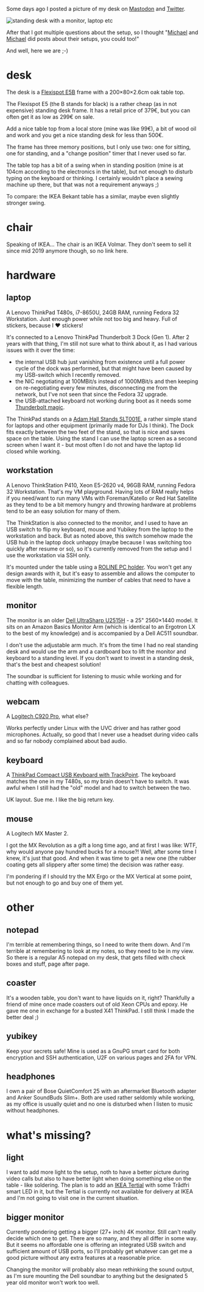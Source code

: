 <!--
.. title: show your desk
.. slug: show-your-desk
.. date: 2020-06-10 14:30:07 UTC
.. tags: english,linux,planet-debian,software,hardware
.. category: 
.. link: 
.. description: 
.. type: text
-->

Some days ago I posted a picture of my desk on [Mastodon](https://chaos.social/@zhenech/104273419185014424) and [Twitter](https://twitter.com/zhenech/status/1267733105470832642).

![standing desk with a monitor, laptop etc](/upload/IMG_20200602_094035.jpg)

After that I got multiple questions about the setup, so I thought "[Michael](https://dnsmichi.at/2020/04/28/first-time-all-remote-my-new-workspace-feat-standing-desk-and-curved-monitor/) and [Michael](https://michael.stapelberg.ch/posts/2020-05-23-desk-setup/) did posts about their setups, you could too!"

And well, here we are ;-)

# desk

The desk is a [Flexispot E5B](https://de.flexispot.com/hoehenverstellbarer-schreibtisch/e5-hohenverstellbares-tischgestell-3-fach-teleskop-nur-tischgestell.html) frame with a 200×80×2.6cm oak table top.

The Flexispot E5 (the B stands for black) is a rather cheap (as in not expensive) standing desk frame. It has a retail price of 379€, but you can often get it as low as 299€ on sale.

Add a nice table top from a local store (mine was like 99€), a bit of wood oil and work and you get a nice standing desk for less than 500€.

The frame has three memory positions, but I only use two: one for sitting, one for standing, and a "change position" timer that I never used so far.

The table top has a bit of a swing when in standing position (mine is at 104cm according to the electronics in the table), but not enough to disturb typing on the keyboard or thinking. I certainly wouldn't place a sewing machine up there, but that was not a requirement anyways ;)

To compare: the IKEA Bekant table has a similar, maybe even slightly stronger swing.

# chair

Speaking of IKEA… The chair is an IKEA Volmar. They don't seem to sell it since mid 2019 anymore though, so no link here.

# hardware

## laptop

A Lenovo ThinkPad T480s, i7-8650U, 24GB RAM, running Fedora 32 Workstation. Just enough power while not too big and heavy. Full of stickers, because I  ♥ stickers!

It's connected to a Lenovo ThinkPad Thunderbolt 3 Dock (Gen 1). After 2 years with that thing, I'm still not sure what to think about it, as I had various issues with it over the time:

- the internal USB hub just vanishing from existence until a full power cycle of the dock was performed, but that might have been caused by my USB-switch which I recently removed.
- the NIC negotiating at 100MBit/s instead of 1000MBit/s and then keeping on re-negotiating every few minutes, disconnecting me from the network, but I've not seen that since the Fedora 32 upgrade.
- the USB-attached keyboard not working during boot as it needs some [Thunderbolt magic](https://fedoramagazine.org/thunderbolt-how-to-use-keyboard-during-boot-time/).

The ThinkPad stands on a [Adam Hall Stands SLT001E](https://www.adamhall.com/shop/bd-en/stands-tripods/multimedia-equipment/5527/slt-001-e), a rather simple stand for laptops and other equipment (primarily made for DJs I think). The Dock fits exactly between the two feet of the stand, so that is nice and saves space on the table. Using the stand I can use the laptop screen as a second screen when I want it - but most often I do not and have the laptop lid closed while working.

## workstation

A Lenovo ThinkStation P410, Xeon E5-2620 v4, 96GB RAM, running Fedora 32 Workstation. That's my VM playground. Having lots of RAM really helps if you need/want to run many VMs with Foreman/Katello or Red Hat Satellite as they tend to be a bit memory hungry and throwing hardware at problems tend to be an easy solution for many of them.

The ThinkStation is also connected to the monitor, and I used to have an USB switch to flip my keyboard, mouse and Yubikey from the laptop to the workstation and back. But as noted above, this switch somehow made the USB hub in the laptop dock unhappy (maybe because I was switching too quickly after resume or so), so it's currently removed from the setup and I use the workstation via SSH only.

It's mounted under the table using a [ROLINE PC holder](https://www.secomp.de/de_DE/roline-pc-halter-ausziehbar-drehbar-schwarz/i/17031136). You won't get any design awards with it, but it's easy to assemble and allows the computer to move with the table, minimizing the number of cables that need to have a flexible length.

## monitor

The monitor is an older [Dell UltraSharp U2515H](https://www.dell.com/ee/business/p/dell-u2515h-monitor/pd) - a 25" 2560×1440 model. It sits on an Amazon Basics Monitor Arm (which is identical to an Ergotron LX to the best of my knowledge) and is accompanied by a Dell AC511 soundbar.

I don't use the adjustable arm much. It's from the time I had no real standing desk and would use the arm and a cardboard box to lift the monitor and keyboard to a standing level. If you don't want to invest in a standing desk, that's the best and cheapest solution!

The soundbar is sufficient for listening to music while working and for chatting with colleagues.

## webcam

A [Logitech C920 Pro](https://www.logitech.com/en-us/product/hd-pro-webcam-c920?crid=34), what else?

Works perfectly under Linux with the UVC driver and has rather good microphones. Actually, so good that I never use a headset during video calls and so far nobody complained about bad audio.

## keyboard

A [ThinkPad Compact USB Keyboard with TrackPoint](https://www.lenovo.com/gb/en/accessories-and-monitors/keyboards-and-mice/keyboards/KEYBOARD-UK-English/p/0B47221). The keyboard matches the one in my T480s, so my brain doesn't have to switch. It was awful when I still had the "old" model and had to switch between the two.

UK layout. Sue me. I like the big return key.

## mouse

A Logitech MX Master 2.

I got the MX Revolution as a gift a long time ago, and at first I was like: WTF, why would anyone pay hundred bucks for a mouse?! Well, after some time I knew, it's just that good. And when it was time to get a new one (the rubber coating gets all slippery after some time) the decision was rather easy.

I'm pondering if I should try the MX Ergo or the MX Vertical at some point, but not enough to go and buy one of them yet.

# other

## notepad

I'm terrible at remembering things, so I need to write them down. And I'm terrible at remembering to look at my notes, so they need to be in my view. So there is a regular A5 notepad on my desk, that gets filled with check boxes and stuff, page after page.

## coaster

It's a wooden table, you don't want to have liquids on it, right? Thankfully a friend of mine once made coasters out of old Xeon CPUs and epoxy. He gave me one in exchange for a busted X41 ThinkPad. I still think I made the better deal ;)

## yubikey

Keep your secrets safe! Mine is used as a GnuPG smart card for both encryption and SSH authentication, U2F on various pages and 2FA for VPN.

## headphones

I own a pair of Bose QuietComfort 25 with an aftermarket Bluetooth adapter and Anker SoundBuds Slim+. Both are used rather seldomly while working, as my office is usually quiet and no one is disturbed when I listen to music without headphones.

# what's missing?

## light

I want to add more light to the setup, noth to have a better picture during video calls but also to have better light when doing something else on the table - like soldering. The plan is to add an [IKEA Tertial](https://www.ikea.com/de/de/p/tertial-arbeitsleuchte-dunkelgrau-50355395/) with some Trådfri smart LED in it, but the Tertial is currently not available for delivery at IKEA and I'm not going to visit one in the current situation.

## bigger monitor

Currently pondering getting a bigger (27+ inch) 4K monitor. Still can't really decide which one to get. There are so many, and they all differ in some way. But it seems no affordable one is offering an integrated USB switch and sufficient amount of USB ports, so I'll probably get whatever can get me a good picture without any extra features at a reasonable price.

Changing the monitor will probably also mean rethinking the sound output, as I'm sure mounting the Dell soundbar to anything but the designated 5 year old monitor won't work too well.
